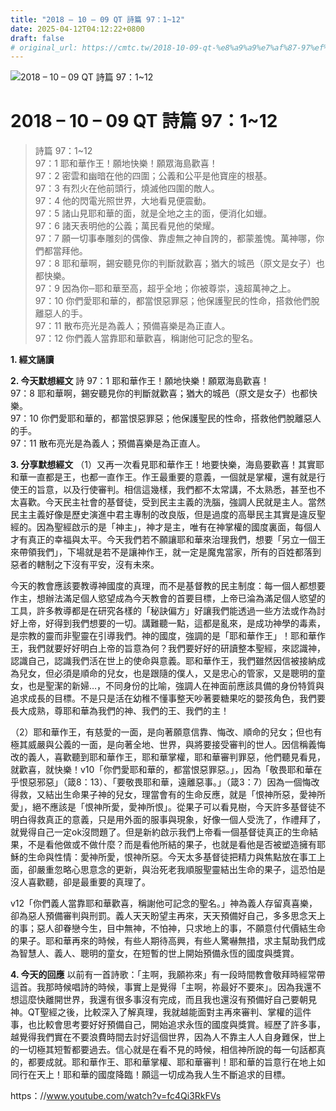 ```yaml
---
title: "2018 – 10 – 09 QT 詩篇 97：1~12"
date: 2025-04-12T04:12:22+0800
draft: false
# original_url: https://cmtc.tw/2018-10-09-qt-%e8%a9%a9%e7%af%87-97%ef%bc%9a112
---
```


![2018 – 10 – 09 QT 詩篇 97：1\~12](/images/qt.jpg   "2018 – 10 – 09 QT 詩篇 97：1\~12")

# 2018 – 10 – 09 QT 詩篇 97：1\~12

> 詩篇 97：1\~12  
> 97：1 耶和華作王！願地快樂！願眾海島歡喜！  
> 97：2 密雲和幽暗在他的四圍；公義和公平是他寶座的根基。  
> 97：3 有烈火在他前頭行，燒滅他四圍的敵人。  
> 97：4 他的閃電光照世界，大地看見便震動。  
> 97：5 諸山見耶和華的面，就是全地之主的面，便消化如蠟。  
> 97：6 諸天表明他的公義；萬民看見他的榮耀。  
> 97：7 願一切事奉雕刻的偶像、靠虛無之神自誇的，都蒙羞愧。萬神哪，你們都當拜他。  
> 97：8 耶和華啊，錫安聽見你的判斷就歡喜；猶大的城邑（原文是女子）也都快樂。  
> 97：9 因為你─耶和華至高，超乎全地；你被尊崇，遠超萬神之上。  
> 97：10 你們愛耶和華的，都當恨惡罪惡；他保護聖民的性命，搭救他們脫離惡人的手。  
> 97：11 散布亮光是為義人；預備喜樂是為正直人。  
> 97：12 你們義人當靠耶和華歡喜，稱謝他可記念的聖名。

**1. 經文誦讀**

**2.  今天默想經文**
詩 97：1 耶和華作王！願地快樂！願眾海島歡喜！  
97：8 耶和華啊，錫安聽見你的判斷就歡喜；猶大的城邑（原文是女子）也都快樂。  
97：10 你們愛耶和華的，都當恨惡罪惡；他保護聖民的性命，搭救他們脫離惡人的手。  
97：11 散布亮光是為義人；預備喜樂是為正直人。

**3. 分享默想經文**
（1）又再一次看見耶和華作王！地要快樂，海島要歡喜！其實耶和華一直都是王，也都一直作王。作王最重要的意義，一個就是掌權，還有就是行使王的旨意，以及行使審判。相信這幾樣，我們都不太常講，不太熟悉，甚至也不太喜歡。今天民主社會的基督徒，受到民主主義的洗腦，強調人民就是主人。當然民主主義好像是歷史演進中君主專制的改良版，但是過度的高舉民主其實是違反聖經的。因為聖經啟示的是「神主」，神才是主，唯有在神掌權的國度裏面，每個人才有真正的幸福與太平。今天我們若不願讓耶和華來治理我們，想要「另立一個王來帶領我們」，下場就是若不是讓神作王，就一定是魔鬼當家，所有的百姓都落到惡者的轄制之下沒有平安，沒有未來。

今天的教會應該要教導神國度的真理，而不是基督教的民主制度：每一個人都想要作主，想辦法滿足個人慾望成為今天教會的首要目標，上帝已淪為滿足個人慾望的工具，許多教導都是在研究各樣的「秘訣偏方」好讓我們能透過一些方法或作為討好上帝，好得到我們想要的一切。講難聽一點，這都是亂來，是成功神學的毒素，是宗教的靈而非聖靈在引導我們。神的國度，強調的是「耶和華作王」！耶和華作王，我們就要好好明白上帝的旨意為何？我們要好好的研讀整本聖經，來認識神，認識自己，認識我們活在世上的使命與意義。耶和華作王，我們雖然因信被接納成為兒女，但必須是順命的兒女，也是跟隨的僕人，又是忠心的管家，又是聰明的童女，也是聖潔的新婦…，不同身份的比喻，強調人在神面前應該具備的身份特質與追求成長的目標。不是只是活在幼稚不懂事整天吵著要糖果吃的嬰孩角色，我們要長大成熟，尊耶和華為我們的神、我們的王、我們的主！

（2）耶和華作王，有慈愛的一面，是向著願意信靠、悔改、順命的兒女；但也有極其威嚴與公義的一面，是向著全地、世界，與將要接受審判的世人。因信稱義悔改的義人，喜歡聽到耶和華作王，耶和華掌權，耶和華審判罪惡，他們聽見看見，就歡喜，就快樂！v10「你們愛耶和華的，都當恨惡罪惡。」，因為「敬畏耶和華在乎恨惡邪惡」（箴8：13）、「要敬畏耶和華，遠離惡事。」（箴3：7）因為一個悔改得救，又結出生命果子神的兒女，理當會有的生命反應，就是「恨神所惡，愛神所愛」，絕不應該是「恨神所愛，愛神所恨」。從果子可以看見樹，今天許多基督徒不明白得救真正的意義，只是用外面的服事與現象，好像一個人受洗了，作禮拜了，就覺得自己一定ok沒問題了。但是新約啟示我們上帝看一個基督徒真正的生命結果，不是看他做或不做什麼？而是看他所結的果子，也就是看他是否被塑造擁有耶穌的生命與性情：愛神所愛，恨神所惡。今天太多基督徒把精力與焦點放在事工上面，卻嚴重忽略心思意念的更新，與治死老我順服聖靈結出生命的果子，這恐怕是沒人喜歡聽，卻是最重要的真理了。

v12「你們義人當靠耶和華歡喜，稱謝他可記念的聖名。」神為義人存留真喜樂，卻為惡人預備審判與刑罰。義人天天盼望主再來，天天預備好自己，多多思念天上的事；惡人卻眷戀今生，目中無神，不怕神，只求地上的事，不願意付代價結生命的果子。耶和華再來的時候，有些人期待高興，有些人驚嚇無措，求主幫助我們成為智慧人、義人、聰明的童女，在短暫的世上開始預備永恆的國度與獎賞。

**4. 今天的回應**
以前有一首詩歌：「主啊，我願祢來」有一段時間教會敬拜時經常帶這首。我那時候唱詩的時候，事實上是覺得「主啊，祢最好不要來」。因為我還不想這麼快離開世界，我還有很多事沒有完成，而且我也還沒有預備好自己要朝見神。QT聖經之後，比較深入了解真理，我就越能面對主再來審判、掌權的這件事，也比較會思考要好好預備自己，開始追求永恆的國度與獎賞。經歷了許多事，越覺得我們實在不要浪費時間去討好這個世界，因為人不靠主人人自身難保，世上的一切極其短暫都要過去。信心就是在看不見的時候，相信神所說的每一句話都真的，都要成就。耶和華作王、耶和華掌權、耶和華審判！耶和華的旨意行在地上如同行在天上！耶和華的國度降臨！願這一切成為我人生不斷追求的目標。

https：//www.youtube.com/watch?v=fc4Qi3RkFVs
